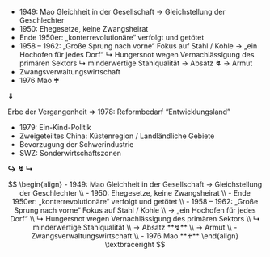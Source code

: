 - 1949: Mao Gleichheit in der Gesellschaft → Gleichstellung der Geschlechter
- 1950: Ehegesetze, keine Zwangsheirat
- Ende 1950er: „konterrevolutionäre“ verfolgt und getötet
- 1958 – 1962: „Große Sprung nach vorne“ Fokus auf Stahl / Kohle
	→ „ein Hochofen für jedes Dorf“
		↳ Hungersnot wegen Vernachlässigung des primären Sektors
		↳ minderwertige Stahlqualität
	→ Absatz **↯**
	→ Armut
- Zwangsverwaltungswirtschaft
- 1976 Mao **♰**

**⇓**

Erbe der Vergangenheit
⇒ 1978: Reformbedarf “Entwicklungsland”
- 1979: Ein-Kind-Politik
- Zweigeteiltes China: Küstenregion / Landländliche Gebiete
- Bevorzugung der Schwerindustrie
- SWZ: Sonderwirtschaftszonen


**↪**
**↯**
**↳**

$$
	\begin{align}
	- 1949: Mao Gleichheit in der Gesellschaft → Gleichstellung der Geschlechter \\
	- 1950: Ehegesetze, keine Zwangsheirat \\
	- Ende 1950er: „konterrevolutionäre“ verfolgt und getötet \\
	- 1958 – 1962: „Große Sprung nach vorne“ Fokus auf Stahl / Kohle \\
		→ „ein Hochofen für jedes Dorf“ \\
			↳ Hungersnot wegen Vernachlässigung des primären Sektors \\
			↳ minderwertige Stahlqualität \\
		→ Absatz **↯** \\
		→ Armut \\
	- Zwangsverwaltungswirtschaft \\
	- 1976 Mao **♰**
	\end{align}
	\textbraceright
$$